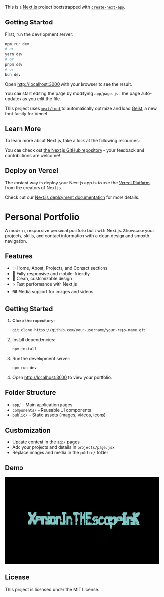 This is a [Next.js](https://nextjs.org) project bootstrapped with [`create-next-app`](https://github.com/vercel/next.js/tree/canary/packages/create-next-app).

## Getting Started

First, run the development server:

```bash
npm run dev
# or
yarn dev
# or
pnpm dev
# or
bun dev
```

Open [http://localhost:3000](http://localhost:3000) with your browser to see the result.

You can start editing the page by modifying `app/page.js`. The page auto-updates as you edit the file.

This project uses [`next/font`](https://nextjs.org/docs/app/building-your-application/optimizing/fonts) to automatically optimize and load [Geist](https://vercel.com/font), a new font family for Vercel.

## Learn More

To learn more about Next.js, take a look at the following resources:


You can check out [the Next.js GitHub repository](https://github.com/vercel/next.js) - your feedback and contributions are welcome!

## Deploy on Vercel

The easiest way to deploy your Next.js app is to use the [Vercel Platform](https://vercel.com/new?utm_medium=default-template&filter=next.js&utm_source=create-next-app&utm_campaign=create-next-app-readme) from the creators of Next.js.

Check out our [Next.js deployment documentation](https://nextjs.org/docs/app/building-your-application/deploying) for more details.
# Personal Portfolio

A modern, responsive personal portfolio built with Next.js. Showcase your projects, skills, and contact information with a clean design and smooth navigation.

## Features

- ✨ Home, About, Projects, and Contact sections
- 📱 Fully responsive and mobile-friendly
- 🎨 Clean, customizable design
- ⚡ Fast performance with Next.js
- 🖼️ Media support for images and videos

## Getting Started

1. Clone the repository:
	```bash
	git clone https://github.com/your-username/your-repo-name.git
	```
2. Install dependencies:
	```bash
	npm install
	```
3. Run the development server:
	```bash
	npm run dev
	```
4. Open [http://localhost:3000](http://localhost:3000) to view your portfolio.

## Folder Structure

- `app/` – Main application pages
- `components/` – Reusable UI components
- `public/` – Static assets (images, videos, icons)

## Customization

- Update content in the `app/` pages
- Add your projects and details in `projects/page.jsx`
- Replace images and media in the `public/` folder

## Demo

![Portfolio Screenshot](public/1.png)

## License

This project is licensed under the MIT License.
